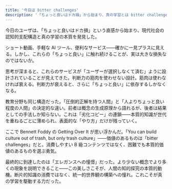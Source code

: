 ```yaml
---
title: '今日は bitter challenges'
description: '「ちょっと良いはドカ損」から始まり、真の学習とは bitter challenge であることを発見'
---
```


今日のユーザは、「ちょっと良いはドカ損」という直感から始まり、現代社会の認知的支配構造と真の学習の本質を発見した。

ショート動画、手軽な AI ツール、便利なサービス——確かに一見プラスに見える。しかし、これらの「ちょっと良い」に触れ続けることが、実は大きな損失なのではないか。

思考が深まると、これらのサービスが「ユーザーが選択しなくて済む」ように設計されていることが見えてきた。判断力の筋肉を使わせない設計。筋肉は使わなければ衰える。判断力が衰えると、さらに「ちょっと良い」に依存するしかなくなる。

教育分野も同じ構造だった。「圧倒的正解を持つ人間」と「人よりちょっと良い程度の人間」の決定的な違い。前者は概念の生成原理から語れるが、後者は結果としての手法しか知らない。これは「劣化コピー」の連鎖——本質的知識が世代を重ねるごとに薄められ、表面的な「やり方」だけが残っていく。

ここで Bennett Foddy の Getting Over It が思い浮かんだ。「You can build culture out of trash, but only trash culture」——価値のあるものは「bitter challenges」だと。消費しやすい B 級コンテンツではなく、困難でも本質的価値のあるものを選ぶ勇気。

最終的に到達したのは「エレガンスへの憧憬」だった。より少ない概念でより多くの現象を説明できること——この美しさこそが、人間の知的探究の本質的動機。断片的知識の消費ではなく、統一的世界観の構築への憧れ。これこそが真の学習を駆動する力だった。
